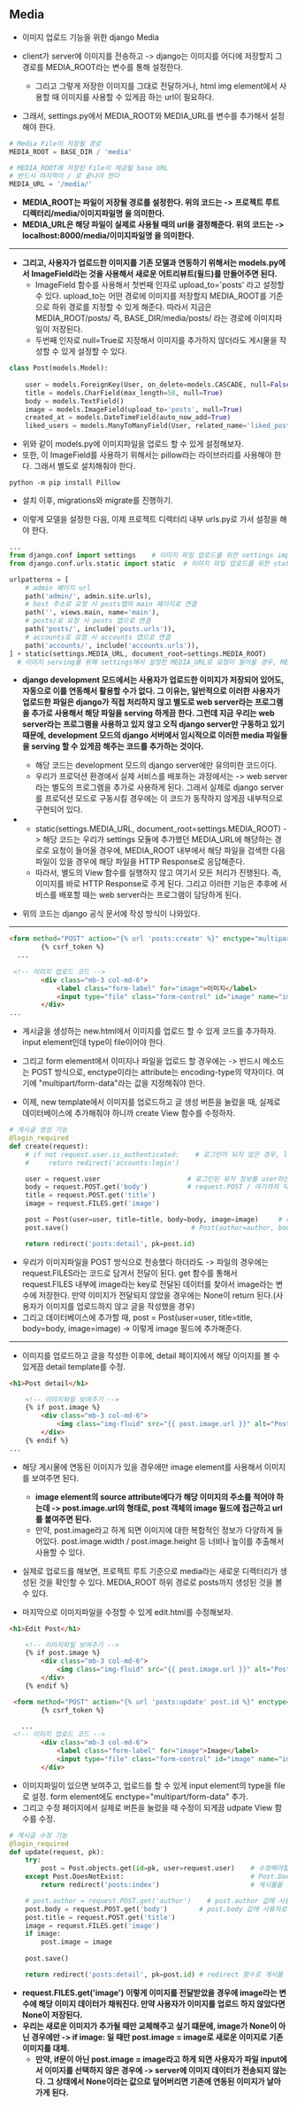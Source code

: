 ## Media
- 이미지 업로드 기능을 위한 django Media
- client가 server에 이미지를 전송하고 -> django는 이미지를 어디에 저장할지 그 경로를 MEDIA_ROOT라는 변수를 통해 설정한다.
  - 그리고 그렇게 저장한 이미지를 그대로 전달하거나, html img element에서 사용할 때 이미지를 사용할 수 있게끔 하는 url이 필요하다.

- 그래서, settings.py에서 MEDIA_ROOT와 MEDIA_URL를 변수를 추가해서 설정해야 한다.
```python
# Media File이 저장될 경로
MEDIA_ROOT = BASE_DIR / 'media'

# MEDIA_ROOT에 저장된 File이 제공될 base URL
# 반드시 마지막이 / 로 끝나야 한다
MEDIA_URL = '/media/'
```

- **MEDIA_ROOT는 파일이 저장될 경로를 설정한다. 위의 코드는 -> 프로젝트 루트 디렉터리/media/이미지파일명 을 의미한다.**
- **MEDIA_URL은 해당 파일이 실제로 사용될 때의 url을 결정해준다. 위의 코드는 -> localhost:8000/media/이미지파일명 을 의미한다.**

* * *
- **그리고, 사용자가 업로드한 이미지를 기존 모델과 연동하기 위해서는 models.py에서 ImageField라는 것을 사용해서 새로운 어트리뷰트(필드)를 만들어주면 된다.**
  - ImageField 함수를 사용해서 첫번째 인자로 upload_to='posts' 라고 설정할 수 있다. upload_to는 어떤 경로에 이미지를 저장할지 MEDIA_ROOT를 기준으로 하위 경로를 지정할 수 있게 해준다. 따라서 지금은 
    MEDIA_ROOT/posts/ 즉, BASE_DIR/media/posts/ 라는 경로에 이미지파일이 저장된다.
  - 두번째 인자로 null=True로 지정해서 이미지를 추가하지 않더라도 게시물을 작성할 수 있게 설정할 수 있다.

```python
class Post(models.Model):
    
    user = models.ForeignKey(User, on_delete=models.CASCADE, null=False)   # User모델과 1:N관계 설정 / user 데이터가 삭제되면 게시글도 삭제
    title = models.CharField(max_length=50, null=True)
    body = models.TextField()
    image = models.ImageField(upload_to='posts', null=True)
    created_at = models.DateTimeField(auto_now_add=True)
    liked_users = models.ManyToManyField(User, related_name='liked_posts') # User모델과 M:N관계 설정 
```    

- 위와 같이 models.py에 이미지파일을 업로드 할 수 있게 설정해보자.
- 또한, 이 ImageField를 사용하기 위해서는 pillow라는 라이브러리를 사용해야 한다. 그래서 별도로 설치해줘야 한다.
```terminal
python -m pip install Pillow
```

- 설치 이후, migrations와 migrate를 진행하기.

- 이렇게 모델을 설정한 다음, 이제 프로젝트 디렉터리 내부 urls.py로 가서 설정을 해야 한다.
```python
...
from django.conf import settings    # 이미지 파일 업로드를 위한 settings import
from django.conf.urls.static import static  # 이미지 파일 업로드를 위한 static import

urlpatterns = [
    # admin 페이지 url
    path('admin/', admin.site.urls),
    # host 주소로 요청 시 posts앱의 main 페이지로 연결
    path('', views.main, name='main'),
    # posts/로 요청 시 posts 앱으로 연결
    path('posts/', include('posts.urls')),
    # accounts로 요청 시 accounts 앱으로 연결
    path('accounts/', include('accounts.urls')),
] + static(settings.MEDIA_URL, document_root=settings.MEDIA_ROOT)  
  # 이미지 serving를 위해 settings에서 설정한 MEDIA_URL로 요청이 들어올 경우, MEDIA_ROOT 내부에서 검색 후 HTTP Response로 응답
```

- **django development 모드에서는 사용자가 업로드한 이미지가 저장되어 있어도, 자동으로 이를 연동해서 활용할 수가 없다. 그 이유는, 일반적으로 이러한 사용자가 업로드한 파일은 django가 직접 처리하지 않고 별도로
  web server라는 프로그램을 추가로 사용해서 해당 파일을 serving 하게끔 한다. 그런데 지금 우리는 web server라는 프로그램을 사용하고 있지 않고 오직 django server만 구동하고 있기 때문에, 
  development 모드의 django 서버에서 임시적으로 이러한 media 파일들을 serving 할 수 있게끔 해주는 코드를 추가하는 것이다.**
  - 해당 코드는 development 모드의 django server에만 유의미한 코드이다. 
  - 우리가 프로덕션 환경에서 실제 서비스를 배포하는 과정에서는 -> web server라는 별도의 프로그램을 추가로 사용하게 된다. 그래서 실제로 django server를 프로덕션 모드로 구동시킬 경우에는 이 코드가 
    동작하지 않게끔 내부적으로 구현되어 있다.
    
- + static(settings.MEDIA_URL, document_root=settings.MEDIA_ROOT) -> 해당 코드는 우리가 settings 모듈에 추가했던 MEDIA_URL에 해당하는 경로로 요청이 들어올 경우에, MEDIA_ROOT 내부에서
  해당 파일을 검색한 다음 파일이 있을 경우에 해당 파일을 HTTP Response로 응답해준다. 
  - 따라서, 별도의 View 함수를 실행하지 않고 여기서 모든 처리가 진행된다. 즉, 이미지를 바로 HTTP Response로 주게 된다. 그리고 이러한 기능은 추후에 서비스를 배포할 때는 web server라는 프로그램이 담당하게 된다.

- 위의 코드는 django 공식 문서에 작성 방식이 나와있다.

* * *

```html
<form method="POST" action="{% url 'posts:create' %}" enctype="multipart/form-data">
        {% csrf_token %}
  ...
  
 <!-- 이미지 업로드 코드 -->
        <div class="mb-3 col-md-6">
            <label class="form-label" for="image">이미지</label>
            <input type="file" class="form-control" id="image" name="image">
        </div>
...
```

- 게시글을 생성하는 new.html에서 이미지를 업로드 할 수 있게 코드를 추가하자. input element인데 type이 file이어야 한다.
- 그리고 form element에서 이미지나 파일을 업로드 할 경우에는 -> 반드시 메소드는 POST 방식으로, enctype이라는 attribute는 encoding-type의 약자이다. 여기에 "multipart/form-data"라는 값을 지정해줘야 한다.


- 이제, new template에서 이미지를 업로드하고 글 생성 버튼을 눌렀을 때, 실제로 데이터베이스에 추가해줘야 하니까 create View 함수를 수정하자.
```python
# 게시글 생성 기능
@login_required
def create(request):
    # if not request.user.is_authenticated:    # 로그인이 되지 않은 경우, login url로 redirect
    #     return redirect('accounts:login')

    user = request.user                      # 로그인된 유저 정보를 user라는 변수에다가 저장하기      
    body = request.POST.get('body')          # request.POST / 여기까지 딕셔너리의 형태이고 .get() 함수를 사용해서 안전하게 접근
    title = request.POST.get('title')
    image = request.FILES.get('image')

    post = Post(user=user, title=title, body=body, image=image)     # created_at 필드는 자동 설정 되어있음
    post.save()                               # Post(author=author, body=body, created_at=timezone.now()) timezone 모듈안에 now라는 함수   

    return redirect('posts:detail', pk=post.id)
```

- 우리가 이미지파일을 POST 방식으로 전송했다 하더라도 -> 파일의 경우에는 request.FILES라는 코드로 담겨서 전달이 된다. get 함수를 통해서 request.FILES 내부에 image라는 key로 전달된 데이터를 찾아서 image라는 변수에 저장한다. 만약 이미지가 전달되지 않았을 경우에는 None이 return 된다.(사용자가 이미지를 업로드하지 않고 글을 작성했을 경우)
- 그리고 데이터베이스에 추가할 때, post = Post(user=user, title=title, body=body, image=image) -> 이렇게 image 필드에 추가해준다.

* * *
- 이미지를 업로드하고 글을 작성한 이후에, detail 페이지에서 해당 이미지를 볼 수 있게끔 detail template를 수정.
```html
<h1>Post detail</h1>

    <!-- 이미지파일 보여주기 -->
    {% if post.image %}
        <div class="mb-3 col-md-6">
            <img class="img-fluid" src="{{ post.image.url }}" alt="Post Image">
        </div>
    {% endif %}    
...
```

- 해당 게시물에 연동된 이미지가 있을 경우에만 image element를 사용해서 이미지를 보여주면 된다.
  - **image element의 source attribute에다가 해당 이미지의 주소를 적어야 하는데 -> post.image.url의 형태로, post 객체의 image 필드에 접근하고 url를 붙여주면 된다.**
  - 만약, post.image라고 하게 되면 이미지에 대한 복합적인 정보가 다양하게 들어있다. post.image.width / post.image.height 등 너비나 높이를 추출해서 사용할 수 있다.

- 실제로 업로드를 해보면, 프로젝트 루트 기준으로 media라는 새로운 디렉터리가 생성된 것을 확인할 수 있다. MEDIA_ROOT 하위 경로로 posts까지 생성된 것을 볼 수 있다.


- 마지막으로 이미지파일을 수정할 수 있게 edit.html를 수정해보자.
```html
<h1>Edit Post</h1>

    <!-- 이미지파일 보여주기 -->
    {% if post.image %}
        <div class="mb-3 col-md-6">
            <img class="img-fluid" src="{{ post.image.url }}" alt="Post Image">
        </div>
    {% endif %}  

 <form method="POST" action="{% url 'posts:update' post.id %}" enctype="multipart/form-data">
        {% csrf_token %}

   ...
 <!-- 이미지 업로드 코드 -->
        <div class="mb-3 col-md-6">
            <label class="form-label" for="image">Image</label>
            <input type="file" class="form-control" id="image" name="image">
        </div>
```

- 이미지파일이 있으면 보여주고, 업로드를 할 수 있게 input element의 type을 file로 설정. form element에도 enctype="multipart/form-data" 추가.
- 그리고 수정 페이지에서 실제로 버튼을 눌렀을 때 수정이 되게끔 udpate View 함수를 수정.

```python
# 게시글 수정 기능
@login_required
def update(request, pk):
    try:
        post = Post.objects.get(id=pk, user=request.user)    # 수정해야할 post 객체 조회 / user 조건 추가
    except Post.DoesNotExist:                                # Post.DoesNotExist라는 에러에 대해서만 대응
        return redirect('posts:index')                       # 게시물을 못 찾으면 게시물 목록 페이지로 redirect

    # post.author = request.POST.get('author')    # post.author 값에 사용자로부터 POST 방식으로 입력받은 값으로 수정
    post.body = request.POST.get('body')        # post.body 값에 사용자로부터 POST 방식으로 입력받은 값으로 수정
    post.title = request.POST.get('title')
    image = request.FILES.get('image')
    if image:
        post.image = image
        
    post.save()

    return redirect('posts:detail', pk=post.id) # redirect 함수로 게시물 상세 페이지 보여주기
```

- **request.FILES.get('image') 이렇게 이미지를 전달받았을 경우에 image라는 변수에 해당 이미지 데이터가 채워진다. 만약 사용자가 이미지를 업로드 하지 않았다면 None이 저장된다.**
- **우리는 새로운 이미지가 추가될 때만 교체해주고 싶기 떄문에, image가 None이 아닌 경우에만 -> if image: 일 때만 post.image = image로 새로운 이미지로 기존 이미지를 대체.**
  - **만약, if문이 아닌 post.image = image라고 하게 되면 사용자가 파일 input에서 이미지를 선택하지 않은 경우에 -> server에 이미지 데이터가 전송되지 않는다. 그 상태에서 None이라는 값으로 덮어버리면 기존에 연동된 이미지가 날아가게 된다.**
